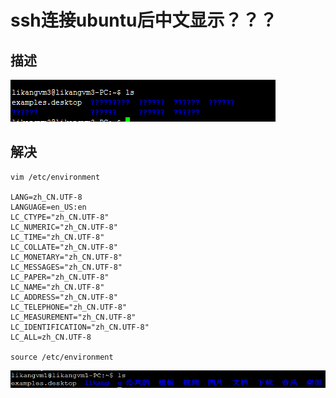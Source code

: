 # ssh连接ubuntu后中文显示？？？



## 描述

![image-20191119194000798](%E5%AE%89%E8%A3%85%E7%9A%84ubuntu%E9%80%9A%E8%BF%87ssh%E8%BF%9E%E6%8E%A5%E5%90%8E%E4%B8%AD%E6%96%87%E6%98%BE%E7%A4%BA.assets/image-20191119194000798.png)





## 解决

```shell
vim /etc/environment

LANG=zh_CN.UTF-8
LANGUAGE=en_US:en
LC_CTYPE="zh_CN.UTF-8"
LC_NUMERIC="zh_CN.UTF-8"
LC_TIME="zh_CN.UTF-8"
LC_COLLATE="zh_CN.UTF-8"
LC_MONETARY="zh_CN.UTF-8"
LC_MESSAGES="zh_CN.UTF-8"
LC_PAPER="zh_CN.UTF-8"
LC_NAME="zh_CN.UTF-8"
LC_ADDRESS="zh_CN.UTF-8"
LC_TELEPHONE="zh_CN.UTF-8"
LC_MEASUREMENT="zh_CN.UTF-8"
LC_IDENTIFICATION="zh_CN.UTF-8"
LC_ALL=zh_CN.UTF-8

source /etc/environment
```

![image-20191122142545738](ssh%E8%BF%9E%E6%8E%A5ubuntu%E5%90%8E%E4%B8%AD%E6%96%87%E6%98%BE%E7%A4%BA%EF%BC%9F%EF%BC%9F.assets/image-20191122142545738.png)

